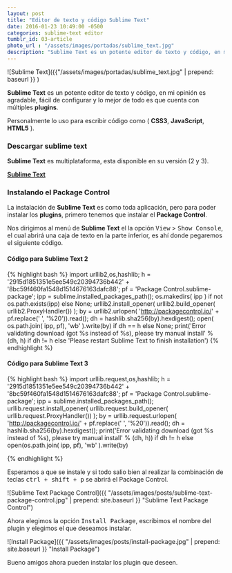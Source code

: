 ```yaml
---
layout: post
title: "Editor de texto y código Sublime Text"
date: 2016-01-23 10:49:00 -0500
categories: sublime-text editor
tumblr_id: 03-article
photo_url : "/assets/images/portadas/sublime_text.jpg"
description: "Sublime Text es un potente editor de texto y código, en mi opinión es agradable,  fácil de configurar y lo mejor de todo es que cuenta con múltiples plugins..."
---
```

![Sublime Text]({{"/assets/images/portadas/sublime_text.jpg" | prepend: baseurl }} )

**Sublime Text** es un potente editor de texto y código, en mi opinión es agradable,  fácil de configurar y lo mejor de todo es que cuenta con múltiples **plugins**.

Personalmente lo uso para escribir código como ( **CSS3**, **JavaScript**, **HTML5** ).

### Descargar sublime text

**Sublime Text** es multiplataforma, esta disponible en su versión (2 y 3).

<a class="btn btn-link" href="http://www.sublimetext.com/" target="_blank">**Sublime Text**</a>

### Instalando el Package Control

La instalación de **Sublime Text** es como toda aplicación, pero para poder instalar los **plugins**, primero tenemos que instalar el **Package Control**.

Nos dirigimos al menú de **Sublime Text** el la opción <kbd>View</kbd> > <kbd>Show Console</kbd>, el cual abrirá una caja de texto en la parte inferior, es ahí donde pegaremos el siguiente código.

#### Código para Sublime Text 2
{% highlight bash %}
import urllib2,os,hashlib; h = '2915d1851351e5ee549c20394736b442' + '8bc59f460fa1548d1514676163dafc88'; pf = 'Package Control.sublime-package'; ipp = sublime.installed_packages_path(); os.makedirs( ipp ) if not os.path.exists(ipp) else None; urllib2.install_opener( urllib2.build_opener( urllib2.ProxyHandler()) ); by = urllib2.urlopen( 'http://packagecontrol.io/' + pf.replace(' ', '%20')).read(); dh = hashlib.sha256(by).hexdigest(); open( os.path.join( ipp, pf), 'wb' ).write(by) if dh == h else None; print('Error validating download (got %s instead of %s), please try manual install' % (dh, h) if dh != h else 'Please restart Sublime Text to finish installation')
{% endhighlight %}

#### Código para Sublime Text 3

{% highlight bash %}
import urllib.request,os,hashlib; h = '2915d1851351e5ee549c20394736b442' + '8bc59f460fa1548d1514676163dafc88'; pf = 'Package Control.sublime-package'; ipp = sublime.installed_packages_path(); urllib.request.install_opener( urllib.request.build_opener( urllib.request.ProxyHandler()) ); by = urllib.request.urlopen( 'http://packagecontrol.io/' + pf.replace(' ', '%20')).read(); dh = hashlib.sha256(by).hexdigest(); print('Error validating download (got %s instead of %s), please try manual install' % (dh, h)) if dh != h else open(os.path.join( ipp, pf), 'wb' ).write(by)

{% endhighlight %}

Esperamos a que se instale y si todo salio bien al realizar la combinación de teclas <kbd>ctrl + shift + p</kbd> se abrirá el Package Control.

![Sublime Text Package Control]({{ "/assets/images/posts/sublime-text-package-control.jpg" | prepend: site.baseurl }} "Sublime Text Package Control")

Ahora elegimos la opción <kbd>Install Package</kbd>, escribimos el nombre del plugin y elegimos el que deseamos instalar.

![Install Package]({{ "/assets/images/posts/install-package.jpg" | prepend: site.baseurl }} "Install Package")

Bueno amigos ahora pueden instalar los plugin que deseen.

